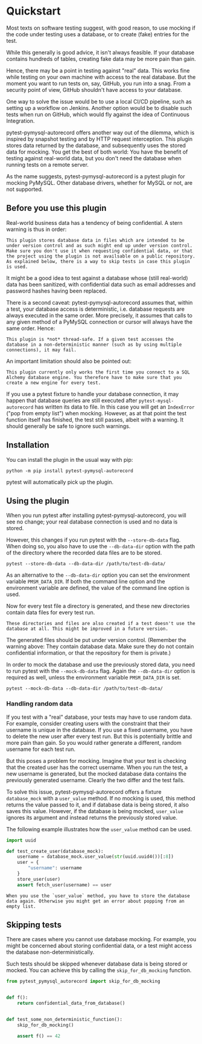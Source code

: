 # Quickstart

Most texts on software testing suggest, with good reason, to use mocking if the code under testing uses a database, or to create (fake) entries for the test.

While this generally is good advice, it isn't always feasible. If your database contains hundreds of tables, creating fake data may be more pain than gain.

Hence, there may be a point in testing against "real" data. This works fine while testing on your own machine with access to the real database. But the moment you want to run tests on, say, GitHub, you run into a snag. From a security point of view, GitHub shouldn't have access to your database.

One way to solve the issue would be to use a local CI/CD pipeline, such as setting up a workflow on Jenkins. Another option would be to disable such tests when run on GitHub, which would fly against the idea of Continuous Integration.

pytest-pymysql-autorecord offers another way out of the dilemma, which is inspired by snapshot testing and by HTTP request interception. This plugin stores data returned by the database, and subsequently uses the stored data for mocking. You get the best of both world: You have the benefit of testing against real-world data, but you don't need the database when running tests on a remote server.

As the name suggests, pytest-pymysql-autorecord is a pytest plugin for mocking PyMySQL. Other database drivers, whether for MySQL or not, are not supported.

## Before you use this plugin

Real-world business data has a tendency of being confidential. A stern warning is thus in order:

```{warning}
This plugin stores database data in files which are intended to be under version control and as such might end up under version control. Make sure you don't use it when requesting confidential data, or that the project using the plugin is not availsable on a public repository. As explained below, there is a way to skip tests in case this plugin is used.
```

It might be a good idea to test against a database whose (still real-world) data has been sanitized, with confidential data such as email addresses and password hashes having been replaced.

There is a second caveat: pytest-pymysql-autorecord assumes that, within a test, your database access is deterministic, i.e. database requests are always executed in the same order. More precisely, it assumes that calls to any given method of a PyMySQL connection or cursor will always have the same order. Hence:

```{warning}
This plugin is *not* thread-safe. If a given test accesses the database in a non-deterministic manner (such as by using multiple connections), it may fail.
```

An important limitation should also be pointed out:

```{warning}
This plugin currently only works the first time you connect to a SQL Alchemy database engine. You therefore have to make sure that you create a new engine for every test.
```

If you use a pytest fixture to handle your database connection, it may happen that database queries are still executed after `pytest-mysql-autorecord` has written its data to file. In this case you will get an `IndexError` ("pop from empty list") when mocking. However, as at that point the test function itself has finished, the test still passes, albeit with a warning. It should generally be safe to ignore such warnings.

## Installation

You can install the plugin in the usual way with pip:

```shell
python -m pip install pytest-pymysql-autorecord
```

pytest will automatically pick up the plugin.

## Using the plugin

When you run pytest after installing pytest-pymysql-autorecord, you will see no change;  your real database connection is used and no data is stored.

However, this changes if you run pytest with the `--store-db-data` flag. When doing so, you also have to use the `--db-data-dir` option with the path of the directory where the recorded data files are to be stored.

```shell
pytest --store-db-data --db-data-dir /path/to/test-db-data/
```

As an alternative to the `--db-data-dir` option you can set the environment variable `PMSM_DATA_DIR`. If both the command line option and the environment variable are defined, the value of the command line option is used.
 
Now for every test file a directory is generated, and these new directories contain data files for every test run.

```{note}
These directories and files are also created if a test doesn't use the database at all. This might be improved in a future version.
```

The generated files should be put under version control. (Remember the warning above: They contain database data. Make sure they do not contain confidential information, or that the repository for them is private.)

In order to mock the database and use the previously stored data, you need to run pytest with the `--mock-db-data` flag. Again the `--db-data-dir` option is required as well, unless the environment variable `PMSM_DATA_DIR` is set.

```shell
pytest --mock-db-data --db-data-dir /path/to/test-db-data/
```

### Handling random data

If you test with a "real" database, your tests may have to use random data. For example, consider creating users with the constraint that their username is unique in the database. If you use a fixed username, you have to delete the new user after every test run. But this is potentially brittle and more pain than gain. So you would rather generate a different, random username for each test run.

But this poses a problem for mocking. Imagine that your test is checking that the created user has the correct username. When you run the test, a new username is generated, but the mocked database data contains the previously generated username. Clearly the two differ and the test fails.

To solve this issue, pytest-pymysql-autorecord offers a fixture `database_mock` with a `user_value` method. If no mocking is used, this method returns the value passed to it, and if database data is being stored, it also saves this value. However, if the database is being mocked, `user_value` ignores its argument and instead returns the previously stored value.

The following example illustrates how the `user_value` method can be used.

```python
import uuid

def test_create_user(database_mock):
    username = database_mock.user_value(str(uuid.uuid4())[:8])
    user = {
        "username": username
    }
    store_user(user)
    assert fetch_user(username) == user
```

```{warning}
When you use the `user_value` method, you have to store the database data again. Otherwise you might get an error about popping from an empty list.
```

## Skipping tests

There are cases where you cannot use database mocking. For example, you might be concerned about storing confidential data, or a test might access the database non-deterministically.

Such tests should be skipped whenever database data is being stored or mocked. You can achieve this by calling the `skip_for_db_mocking` function.

```python
from pytest_pymysql_autorecord import skip_for_db_mocking


def f():
    return confidential_data_from_database()


def test_some_non_deterministic_function():
    skip_for_db_mocking()

    assert f() == 42
```
